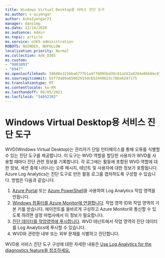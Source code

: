 ```yaml
---
title: Windows Virtual Desktop용 서비스 진단 도구
ms.author: v-aiyengar
author: AshaIyengar21
manager: dansimp
ms.date: 12/14/2020
ms.audience: Admin
ms.topic: article
ms.service: o365-administration
ROBOTS: NOINDEX, NOFOLLOW
localization_priority: Normal
ms.collection: Adm_O365
ms.custom:
- "9003893"
- "6947"
ms.openlocfilehash: 58688e3216ba6777b1a4f76095bd39c81a2d2a8294e06b6bc61c7134f6d589f9
ms.sourcegitcommit: b5f7da89a650d2915dc652449623c78be6247175
ms.translationtype: MT
ms.contentlocale: ko-KR
ms.lasthandoff: 08/05/2021
ms.locfileid: "54052392"
---
```

# <a name="service-diagnostics-tool-for-windows-virtual-desktop"></a>Windows Virtual Desktop용 서비스 진단 도구

WVD(Windows Virtual Desktop)는 관리자가 단일 인터페이스를 통해 오류를 식별할 수 있는 진단 도구를 제공합니다. 이 도구는 WVD 역할을 할당한 사용자가 WVD를 사용할 때마다 진단 관련 정보를 기록합니다. 각 로그에는 활동에 포함된 WVD 역할에 대한 정보, 세션 중에 나타나는 오류 메시지, 테넌트 및 사용자에 대한 정보가 포함됩니다. Azure Log Analytics는 진단 도구로 만든 활동 로그를 캡처하도록 구성할 수 있습니다. 방법은 다음과 같습니다.

1. [Azure Portal](https://go.microsoft.com/fwlink/?linkid=2129500) 또는 [Azure PowerShell](https://go.microsoft.com/fwlink/?linkid=2129501)을 사용하여 Log Analytics 작업 영역을 만듭니다.
1. [Windows 컴퓨터를 Azure Monitor에 연결합니다](https://go.microsoft.com/fwlink/?linkid=2129913). 작업 영역 ID와 작업 영역의 기본 키를 받습니다. 에이전트를 올바르게 구성하고 Azure Monitor와 통신할 수 있도록 하려면 설정 마법사에서 이 정보가 필요합니다.
1. [진단 데이터를 작업영역에 푸시합니다](https://go.microsoft.com/fwlink/?linkid=2128284). WVD 테넌트에서 작업 영역의 진단 데이터를 Log Analytics에 푸시할 수 있습니다.
1. [](https://go.microsoft.com/fwlink/?linkid=2128338) WVD와 관련한 내부 또는 외부 문제를 식별하고 진단합니다.

WVD용 서비스 진단 도구 구성에 대한 자세한 내용은 [Use Log Analytics for the diagnostics feature을 참조하세요.](https://go.microsoft.com/fwlink/?linkid=2128084)
